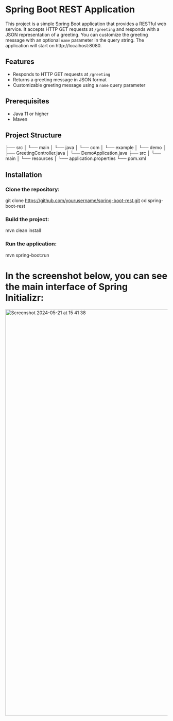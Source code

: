 # Spring Boot REST Application

This project is a simple Spring Boot application that provides a RESTful web service. It accepts HTTP GET requests at `/greeting` and responds with a JSON representation of a greeting. You can customize the greeting message with an optional `name` parameter in the query string. The application will start on http://localhost:8080.

## Features

- Responds to HTTP GET requests at `/greeting`
- Returns a greeting message in JSON format
- Customizable greeting message using a `name` query parameter

## Prerequisites

- Java 11 or higher
- Maven

## Project Structure

├── src
│ └── main
│ └── java
│ └── com
│ └── example
│ └── demo
│ ├── GreetingController.java
│ └── DemoApplication.java
├── src
│ └── main
│ └── resources
│ └── application.properties
└── pom.xml

## Installation

### Clone the repository:

git clone https://github.com/yourusername/spring-boot-rest.git
cd spring-boot-rest

### Build the project:

mvn clean install

### Run the application:

mvn spring-boot:run

# In the screenshot below, you can see the main interface of Spring Initializr:

<img width="1265" alt="Screenshot 2024-05-21 at 15 41 38" src="https://github.com/koraykarsan/Spring-Framework/assets/108725475/02da60f4-5da7-4cc6-af2b-bd24d6b0b280">
